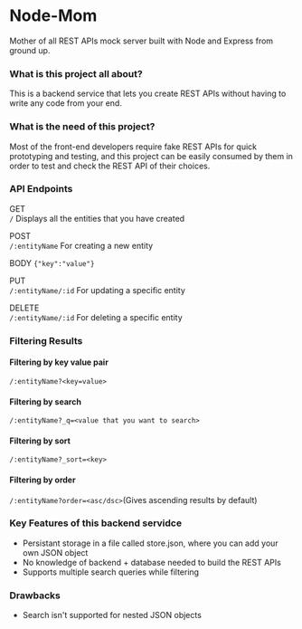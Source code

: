 # Node-Mom
Mother of all REST APIs mock server built with Node and Express from ground up.

### What is this project all about?
This is a backend service that lets you create REST APIs without having to write any code from your end.

### What is the need of this project?
Most of the front-end developers require fake REST APIs for quick prototyping and testing, and this project can be easily consumed by them in order to test and check the REST API of their choices.

### API Endpoints

GET<br>
``/`` Displays all the entities that you have created

POST<br>
``/:entityName`` For creating a new entity<br>

BODY ``{"key":"value"}``

PUT<br>
``/:entityName/:id`` For updating a specific entity

DELETE<br>
``/:entityName/:id`` For deleting a specific entity

### Filtering Results

#### Filtering by key value pair
``/:entityName?<key=value>``

#### Filtering by search
``/:entityName?_q=<value that you want to search>``

#### Filtering by sort
``/:entityName?_sort=<key>`` 

#### Filtering by order
``/:entityName?order=<asc/dsc>``(Gives ascending results by default)

### Key Features of this backend servidce
- Persistant storage in a file called store.json, where you can add your own JSON object
- No knowledge of backend + database needed to build the REST APIs
- Supports multiple search queries while filtering

### Drawbacks
- Search isn't supported for nested JSON objects


